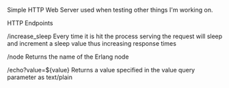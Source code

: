 Simple HTTP Web Server used when testing other things I'm working on.

HTTP Endpoints

/increase_sleep
Every time it is hit the process serving the request will sleep and increment a sleep value thus increasing response times

/node
Returns the name of the Erlang node

/echo?value=${value}
Returns a value specified in the value query parameter as text/plain
